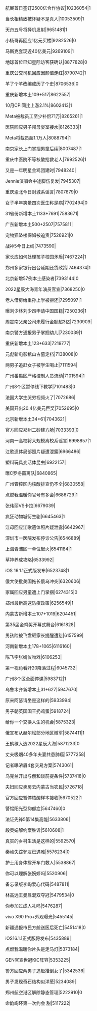航展首日签订2500亿合作协议|10236054|1

当长相精致被怀疑不是真人|10053509|1

天舟五号将择机发射|9651481|1

小杨哥再回应1亿元买楼|9282526|0

马斯克套现近40亿美元|9269109|1

地球首位已知星际访客获确认|8877828|0

重庆公交司机回应因颜值走红|8790742|1

羊了个羊改编成历了个史|8706536|0

重庆新增本土109+517|8622557|

10月CPI同比上涨2.1%|8602413|1

Meta被裁员工至少补偿71万|8265261|1

医院回应男子闯母婴室接水|8126333|1

Meta将裁员超1.1万人|8088794|1

南京家长上门掌掴男童后续|8007487|1

重庆中医院不等核酸抢救老人|7992526|1

又是一年明星金鸡团建时|7948240|

Jennie演唱会中途脚伤复发|7945307|

重庆渝北今日封城系谣言|7807679|0

女子半年笑晕四次医生称是病|7702494|0

31省份新增本土1133+7691|7583671|

广东新增本土500+2507|7575811|

宠物猫坠楼保姆被追责|7526921|0

战神5今日上线|7473590|

家长应如何处理孩子校园矛盾|7467224|1

郑州多家银行出台延期还贷政策|7464374|1

北京新增57例本土感染者|7393144|0

2022星辰大海青年演员官宣|7368250|0

老人借房给重孙上学被拒还|7295097|1

曝刘少林刘少昂申请中国国籍|7250236|1

周震南父亲公司未履行金额超3亿|7230909|

南京警方通报男子掌掴幼儿|7230039|1

重庆新增本土123+633|7219777|

元彪新电影棺山古墓定档|7138008|0

两男子追赶女子被学生喝止|7111594|

广州番禺区严格控制人员流动|7101594|1

广州8个区暂停线下教学|7101483|0

法国大学生哭穷视频火了|7072686|

美国开出20.4亿美元巨奖|7052695|0

北京新增本土34+61|7043621|

官方回应郑州二砂建方舱|7033393|0

河南一高校将大规模离校系谣言|6998857|1

江歌遗体局部照片疑遭泄露|6966486|

塑料玩具变活体昆虫|6922157|

曝C罗冬窗离队|6840865|

广州管控区内核酸排查仍不全|6830558|

点燃我温暖你官号有多会|6686729|1

张伟丽VS卡拉|6679039|

疯狂动物城衍生剧|6645463|1

江母回应江歌遗体照片疑泄露|6642967|

深圳市一医院发布停诊公告|6546889|

上海青浦区一单位起火|6541184|1

草神养成攻略|6533992|

iOS 16.1.1正式版发布|6523748|1

俄大使批美国拖长俄乌冲突|6320606|

家属回应男童遭上门掌掴|6274315|0

郑州最新高速防疫政策|6256549|1

内蒙古新增本土107+1019|6204451|

第35届金鸡奖开幕式舞台|6161828|

男孩险被飞盘砸家长提醒遭怼|6157599|

河南新增本土178+1065|6116160|

陈飞宇张婧仪吻戏|6106253|

第一视角看歼20降落过程|6045732|

广州8个区全面停课|5983712|1

乌鲁木齐新增本土31+627|5947670|

原来阿瑟请坐是这样的|5933994|

男子朝英国国王扔鸡蛋|5918724|

给你一个交换人生的机会|5875323|

俄宣布从赫尔松部分地区撤军|5874411|1

王鹤棣入选2022星辰大海|5871233|0

丈夫吸烟40多年夫妻共患肺癌|5777258|

记者曝浓眉4套交易方案|5743061|

乌克兰开出与俄和谈前提条件|5737418|0

夫妇回应卖房去内蒙古当农民|5726718|

官方回应暂停核酸样本接收|5670522|1

警惕阳光型抑郁症|5647460|0

法证先锋5第14集高能|5633806|

段奥娟解约案胜诉|5610608|1

真实的乡村生活是这样的|5592570|

秦岭失踪驴友已遇难|5576234|0

护士用身体撑开车门救人|5538867|

你可以理解张婉婷吗|5520906|

备忘录版李峋爱心代码|5487811|

林高远王曼昱混双夺冠|5479534|0

你参加过成人礼吗|5476287|

vivo X90 Pro+外观曝光|5455145|

新疆通报市民方舱送医后死亡|5451418|0

iOS16.1.1正式版将发布|5435889|

点燃我温暖你片头是走马灯|5373184|

GEN官宣世冠KIC阵容|5353225|

警方回应两男子追赶推倒女子|5342536|

男子发现奇石结构似洋葱|5234089|

郑州航空港区解除静态管理|5222910|0

命韵峋环第一次约会 甜|5117222|

